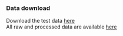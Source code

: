 ### Data download
Download the test data [here](http://archive2.gersteinlab.org/proj/MockOrNot/Bay2Ctrls/test_data/)  
All raw and processed data are available [here](http://archive2.gersteinlab.org/proj/MockOrNot/Data/)